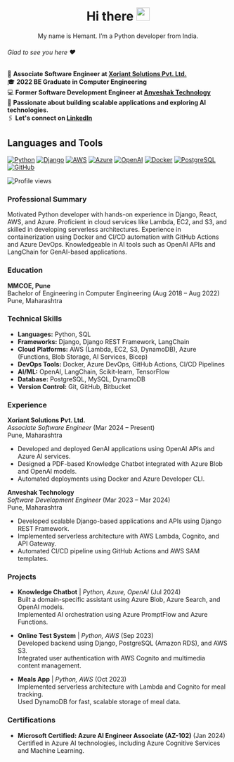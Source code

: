<div align="center">

# Hi there <img src="https://raw.githubusercontent.com/MartinHeinz/MartinHeinz/master/wave.gif" width="30px">

My&nbsp;name is&nbsp;Hemant. I&rsquo;m a&nbsp;Python developer from India.<br>

</div>

###### Glad to see you here :heart:

🏢 **Associate Software Engineer at <a href="https://www.xoriant.com/">Xoriant Solutions Pvt. Ltd.</a>**  
🎓 **2022 BE Graduate in Computer Engineering**  
💻 **Former Software Development Engineer at <a href="https://www.anveshak.com/">Anveshak Technology</a>**  
🌱 **Passionate about building scalable applications and exploring AI technologies.**  
🖇 **Let's connect on <a href="https://www.linkedin.com/in/justhemantpatil">LinkedIn</a>**  

## Languages and Tools

[![Python](img/python.svg)](https://www.python.org/)
[![Django](img/django.svg)](https://www.djangoproject.com/)
[![AWS](img/aws.svg)](https://aws.amazon.com/)
[![Azure](img/azure.svg)](https://azure.microsoft.com/)
[![OpenAI](img/openai.svg)](https://openai.com/)
[![Docker](img/docker.svg)](https://www.docker.com/)
[![PostgreSQL](img/postgresql.svg)](https://www.postgresql.org/)
[![GitHub](img/github.svg)](https://github.com/)

![Profile views](https://komarev.com/ghpvc/?username=justhemantpatil&color=blue)

### Professional Summary
Motivated Python developer with hands-on experience in Django, React, AWS, and Azure. Proficient in cloud services like Lambda, EC2, and S3, and skilled in developing serverless architectures. Experience in containerization using Docker and CI/CD automation with GitHub Actions and Azure DevOps. Knowledgeable in AI tools such as OpenAI APIs and LangChain for GenAI-based applications.

### Education
**MMCOE, Pune**  
Bachelor of Engineering in Computer Engineering (Aug 2018 – Aug 2022)  
Pune, Maharashtra

### Technical Skills
- **Languages:** Python, SQL  
- **Frameworks:** Django, Django REST Framework, LangChain  
- **Cloud Platforms:** AWS (Lambda, EC2, S3, DynamoDB), Azure (Functions, Blob Storage, AI Services, Bicep)  
- **DevOps Tools:** Docker, Azure DevOps, GitHub Actions, CI/CD Pipelines  
- **AI/ML:** OpenAI, LangChain, Scikit-learn, TensorFlow  
- **Database:** PostgreSQL, MySQL, DynamoDB  
- **Version Control:** Git, GitHub, Bitbucket  

### Experience
**Xoriant Solutions Pvt. Ltd.**  
*Associate Software Engineer* (Mar 2024 – Present)  
Pune, Maharashtra  
- Developed and deployed GenAI applications using OpenAI APIs and Azure AI services.  
- Designed a PDF-based Knowledge Chatbot integrated with Azure Blob and OpenAI models.  
- Automated deployments using Docker and Azure Developer CLI.  

**Anveshak Technology**  
*Software Development Engineer* (Mar 2023 – Mar 2024)  
Pune, Maharashtra  
- Developed scalable Django-based applications and APIs using Django REST Framework.  
- Implemented serverless architecture with AWS Lambda, Cognito, and API Gateway.  
- Automated CI/CD pipeline using GitHub Actions and AWS SAM templates.  

### Projects
- **Knowledge Chatbot** | *Python, Azure, OpenAI* (Jul 2024)  
  Built a domain-specific assistant using Azure Blob, Azure Search, and OpenAI models.  
  Implemented AI orchestration using Azure PromptFlow and Azure Functions.  

- **Online Test System** | *Python, AWS* (Sep 2023)  
  Developed backend using Django, PostgreSQL (Amazon RDS), and AWS S3.  
  Integrated user authentication with AWS Cognito and multimedia content management.  

- **Meals App** | *Python, AWS* (Oct 2023)  
  Implemented serverless architecture with Lambda and Cognito for meal tracking.  
  Used DynamoDB for fast, scalable storage of meal data.  

### Certifications
- **Microsoft Certified: Azure AI Engineer Associate (AZ-102)** (Jan 2024)  
  Certified in Azure AI technologies, including Azure Cognitive Services and Machine Learning.

